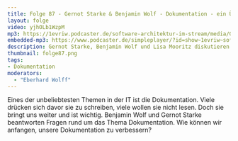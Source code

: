 ```yaml
---
title: Folge 87 - Gernot Starke & Benjamin Wolf - Dokumentation - ein Überblick
layout: folge
video: yjhOLb1WzpM
mp3: https://1evriw.podcaster.de/software-architektur-im-stream/media/GernotStarkeBenjaminWolfDokumentation.mp3
embedded-mp3: https://www.podcaster.de/simpleplayer/?id=show~1evriw~software-architektur-im-stream~pod-d401ce32843649b2670a1b415a&v=1635697148
description: Gernot Starke, Benjamin Wolf und Lisa Mooritz diskutieren Software-Dokumentation.
thumbnail: folge87.png
tags:
- Dokumentation
moderators:
  - "Eberhard Wolff"
---
```


Eines der unbeliebtesten Themen in der IT ist die Dokumentation. Viele
drücken sich davor sie zu schreiben, viele wollen sie nicht
lesen. Doch sie bringt uns weiter und ist wichtig. Benjamin Wolf und
Gernot Starke beantworten Fragen rund um das Thema Dokumentation. Wie
können wir anfangen, unsere Dokumentation zu verbessern?

